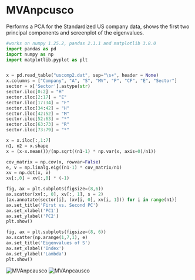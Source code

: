 # MVAnpcusco
Performs a PCA for the Standardized US company data, shows the first two principal
components and screenplot of the eigenvalues.

```python
#works on numpy 1.25.2, pandas 2.1.1 and matplotlib 3.8.0
import pandas as pd
import numpy as np
import matplotlib.pyplot as plt


x = pd.read_table("uscomp2.dat", sep="\s+", header = None)
x.columns = ["Company", "A", "S", "MV", "P", "CF", "E", "Sector"]
sector = x['Sector'].astype(str)
sector.iloc[0:2] = "H"
sector.iloc[2:17] = "E"
sector.iloc[17:34] = "F"
sector.iloc[34:42] = "H"
sector.iloc[42:52] = "M"
sector.iloc[52:63] = "*"
sector.iloc[63:73] = "R"
sector.iloc[73:79] = "*"

x = x.iloc[:,1:7]
n1, n2 = x.shape
x = (x-x.mean())/(np.sqrt((n1-1) * np.var(x, axis=0)/n1))

cov_matrix = np.cov(x, rowvar=False)
e, v = np.linalg.eig((n1-1) * cov_matrix/n1)
xv = np.dot(x, v)
xv[:,0] = xv[:,0] * (-1)

fig, ax = plt.subplots(figsize=(8,6))
ax.scatter(xv[:, 0], xv[:, 1], s = 2)
[ax.annotate(sector[i], (xv[i, 0], xv[i, 1])) for i in range(n1)]
ax.set_title('First vs. Second PC')
ax.set_xlabel('PC1')
ax.set_ylabel('PC2')
plt.show()

fig, ax = plt.subplots(figsize=(8, 6))
ax.scatter(np.arange(1,7,1), e)
ax.set_title('Eigenvalues of S')
ax.set_xlabel('Index')
ax.set_ylabel('Lambda')
plt.show()
```
![MVAnpcausco](MVAnpcusco-1_python.png)
![MVAnpcausco](MVAnpcusco-2_python.png)